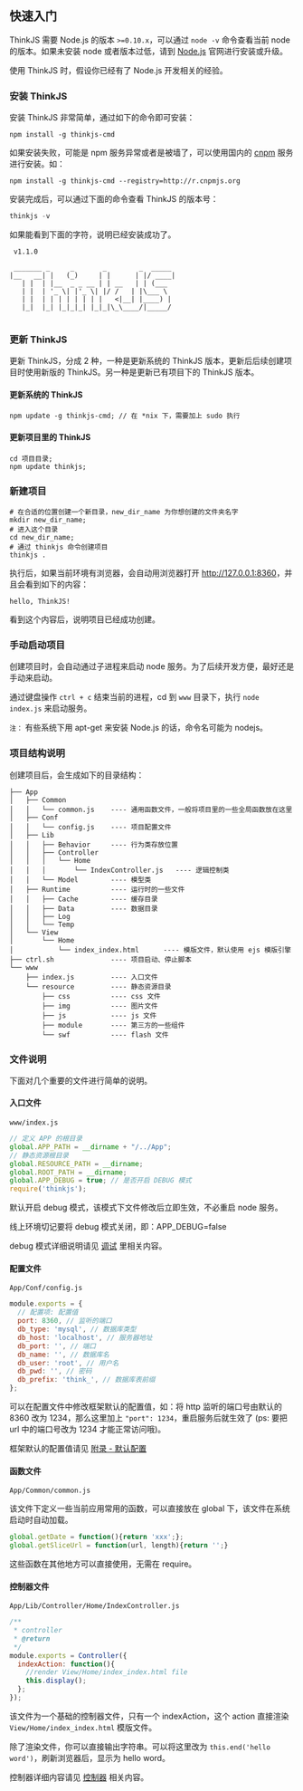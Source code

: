 ## 快速入门

ThinkJS 需要 Node.js 的版本 `>=0.10.x`，可以通过 `node -v` 命令查看当前 node 的版本。如果未安装 node 或者版本过低，请到 [Node.js](http://nodejs.org/) 官网进行安装或升级。

使用 ThinkJS 时，假设你已经有了 Node.js 开发相关的经验。


### 安装 ThinkJS

安装 ThinkJS 非常简单，通过如下的命令即可安装：

```shell
npm install -g thinkjs-cmd
```

如果安装失败，可能是 npm 服务异常或者是被墙了，可以使用国内的 [cnpm](http://cnpmjs.org/) 服务进行安装。如：

```shell
npm install -g thinkjs-cmd --registry=http://r.cnpmjs.org
```

安装完成后，可以通过下面的命令查看 ThinkJS 的版本号：

```js
thinkjs -v
```

如果能看到下面的字符，说明已经安装成功了。

```
 v1.1.0

 _______ _     _       _        _  _____ 
|__   __| |   (_)     | |      | |/ ____|
   | |  | |__  _ _ __ | | __   | | (___  
   | |  | '_ \| |'_ \| |/ /   | |\___ \ 
   | |  | | | | | | | |   <|__| |____) |
   |_|  |_| |_|_|_| |_|_|\_\____/|_____/ 
                                         
```


### 更新 ThinkJS

更新 ThinkJS，分成 2 种，一种是更新系统的 ThinkJS 版本，更新后后续创建项目时使用新版的 ThinkJS。另一种是更新已有项目下的 ThinkJS 版本。

#### 更新系统的 ThinkJS

```
npm update -g thinkjs-cmd; // 在 *nix 下，需要加上 sudo 执行
```

#### 更新项目里的 ThinkJS

```
cd 项目目录;
npm update thinkjs;
```

### 新建项目

```shell
# 在合适的位置创建一个新目录，new_dir_name 为你想创建的文件夹名字
mkdir new_dir_name; 
# 进入这个目录
cd new_dir_name;
# 通过 thinkjs 命令创建项目
thinkjs .
```

执行后，如果当前环境有浏览器，会自动用浏览器打开 <http://127.0.0.1:8360>，并且会看到如下的内容：

```
hello, ThinkJS!
```

看到这个内容后，说明项目已经成功创建。


### 手动启动项目

创建项目时，会自动通过子进程来启动 node 服务。为了后续开发方便，最好还是手动来启动。

通过键盘操作 `ctrl + c` 结束当前的进程，cd 到 `www` 目录下，执行 `node index.js` 来启动服务。

`注：` 有些系统下用 apt-get 来安装 Node.js 的话，命令名可能为 nodejs。

### 项目结构说明
创建项目后，会生成如下的目录结构：

```
├── App
│   ├── Common
│   │   └── common.js    ---- 通用函数文件，一般将项目里的一些全局函数放在这里
│   ├── Conf
│   │   └── config.js    ---- 项目配置文件
│   ├── Lib
│   │   ├── Behavior     ---- 行为类存放位置
│   │   ├── Controller
│   │   │   └── Home
│   │   │       └── IndexController.js   ---- 逻辑控制类
│   │   └── Model        ---- 模型类
│   ├── Runtime          ---- 运行时的一些文件
│   │   ├── Cache        ---- 缓存目录
│   │   ├── Data         ---- 数据目录
│   │   ├── Log
│   │   └── Temp
│   └── View
│       └── Home
│           └── index_index.html      ---- 模版文件，默认使用 ejs 模版引擎
├── ctrl.sh              ---- 项目启动、停止脚本
└── www
    ├── index.js         ---- 入口文件
    └── resource         ---- 静态资源目录
        ├── css          ---- css 文件
        ├── img          ---- 图片文件
        ├── js           ---- js 文件
        ├── module       ---- 第三方的一些组件
        └── swf          ---- flash 文件
```


### 文件说明

下面对几个重要的文件进行简单的说明。

#### 入口文件

`www/index.js`

```js
// 定义 APP 的根目录
global.APP_PATH = __dirname + "/../App";
// 静态资源根目录
global.RESOURCE_PATH = __dirname;
global.ROOT_PATH = __dirname;
global.APP_DEBUG = true; // 是否开启 DEBUG 模式
require('thinkjs');
```

默认开启 debug 模式，该模式下文件修改后立即生效，不必重启 node 服务。

<div class="alert alert-warning">
    线上环境切记要将 debug 模式关闭，即：APP_DEBUG=false
</div>

debug 模式详细说明请见 [调试](/doc/debug.html) 里相关内容。

#### 配置文件

`App/Conf/config.js`

```js
module.exports = {
  // 配置项: 配置值
  port: 8360, // 监听的端口
  db_type: 'mysql', // 数据库类型
  db_host: 'localhost', // 服务器地址
  db_port: '', // 端口
  db_name: '', // 数据库名
  db_user: 'root', // 用户名
  db_pwd: '', // 密码
  db_prefix: 'think_', // 数据库表前缀
};
```

可以在配置文件中修改框架默认的配置值，如：将 http 监听的端口号由默认的 8360 改为 1234，那么这里加上 `"port": 1234`，重启服务后就生效了 (ps: 要把 url 中的端口号改为 1234 才能正常访问哦)。

框架默认的配置值请见 [附录 - 默认配置](/doc/appendix#appendix_config)

#### 函数文件

`App/Common/common.js`

该文件下定义一些当前应用常用的函数，可以直接放在 global 下，该文件在系统启动时自动加载。

```js
global.getDate = function(){return 'xxx';};
global.getSliceUrl = function(url, length){return '';}
```

这些函数在其他地方可以直接使用，无需在 require。


#### 控制器文件

`App/Lib/Controller/Home/IndexController.js`

```js
/**
 * controller
 * @return 
 */
module.exports = Controller({
  indexAction: function(){
    //render View/Home/index_index.html file
    this.display();
  };
});
```

该文件为一个基础的控制器文件，只有一个 indexAction，这个 action 直接渲染 `View/Home/index_index.html` 模版文件。

除了渲染文件，你可以直接输出字符串。可以将这里改为 `this.end('hello word')`，刷新浏览器后，显示为 hello word。

控制器详细内容请见 [控制器](./controller.html) 相关内容。
